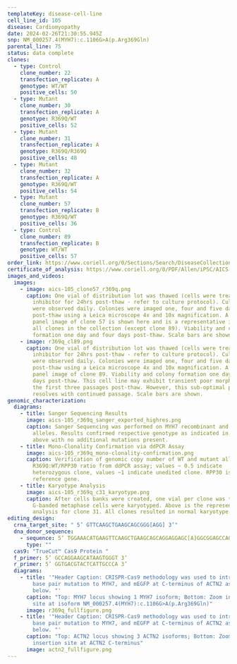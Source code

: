 ```yaml
---
templateKey: disease-cell-line
cell_line_id: 105
disease: Cardiomyopathy
date: 2024-02-26T21:30:55.945Z
snp: NM_000257.4(MYH7):c.1106G>A(p.Arg369Gln)
parental_line: 75
status: data complete
clones:
  - type: Control
    clone_number: 22
    transfection_replicate: A
    genotype: WT/WT
    positive_cells: 50
  - type: Mutant
    clone_number: 30
    transfection_replicate: A
    genotype: R369Q/WT
    positive_cells: 52
  - type: Mutant
    clone_number: 31
    transfection_replicate: A
    genotype: R369Q/R369Q
    positive_cells: 48
  - type: Mutant
    clone_number: 32
    transfection_replicate: A
    genotype: R369Q/WT
    positive_cells: 54
  - type: Mutant
    clone_number: 57
    transfection_replicate: B
    genotype: R369Q/WT
    positive_cells: 36
  - type: Control
    clone_number: 89
    transfection_replicate: B
    genotype: WT/WT
    positive_cells: 57
order_link: https://www.coriell.org/0/Sections/Search/DiseaseCollection_Detail.aspx?Ref=AICS-0105&Product=CiPSC&PgId=166
certificate_of_analysis: https://www.coriell.org/0/PDF/Allen/iPSC/AICS-0105_CofA.pdf
images_and_videos:
  images:
    - image: aics-105_clone57_r369q.png
      caption: One vial of distribution lot was thawed (cells were treated with ROCK
        inhibitor for 24hrs post-thaw - refer to culture protocol). Cultures
        were observed daily. Colonies were imaged one, four and five days
        post-thaw using a Leica microscope 4x and 10x magnification. A four
        panel image of clone 57 is shown here and is a representative image for
        all clones in the collection (except clone 89). Viability and colony
        formation one day and four days post-thaw. Scale bars are shown.
    - image: r369q_cl89.png
      caption: One vial of distribution lot was thawed (cells were treated with ROCK
        inhibitor for 24hrs post-thaw - refer to culture protocol). Cultures
        were observed daily. Colonies were imaged one, four and five days
        post-thaw using a Leica microscope 4x and 10x magnification. A four
        panel image of clone 89. Viability and colony formation one day and four
        days post-thaw. This cell line may exhibit transient poor morphology in
        the first three passages post-thaw. However, this sub-optimal phenotype
        resolves with continued passage. Scale bars are shown.
genomic_characterization:
  diagrams:
    - title: Sanger Sequencing Results
      image: aics-105_r369q_sanger_exported_highres.png
      caption: Sanger Sequencing was performed on MYH7 recombinant and wildtype
        alleles. Results confirmed respective genotype as indicated in table
        above with no additional mutations present. 
    - title: Mono-Clonality Confirmation via ddPCR Assay
      image: aics-105_r369q_mono-clonality-confirmation.png
      caption: Verification of genomic copy number of WT and mutant alleles.
        R369Q:WT/RPP30 ratio from ddPCR assay; values ~ 0.5 indicate
        heterozygous clone, values ~1 indicate unedited clone. RPP30 is known 2n
        reference gene. 
    - title: Karyotype Analysis
      image: aics-105_r369q_c31_karyotype.png
      caption: After cells banks were created, one vial per clone was thawed and 30
        G-banded metaphase cells were karyotyped. Above is the representative
        analysis for clone 31. All clones resulted in normal karyotype.
editing_design:
  crna_target_site: " 5’ GTTCAAGCTGAAGCAGCGGG[AGG] 3’"
  dna_donor_sequence:
    - sequence: 5’ TGGAAACATGAAGTTCAAGCTGAAGCAGCAGGAGGAGC[A]GGCGGAGCCAGACGGCACTG 3’
      type: ""
  cas9: "TrueCut™ Cas9 Protein "
  f_primer: 5’ GCCAGGAAGCATAAGTGGGT 3’
  r_primer: 5’ GGTGACGTACTCATTGCCCA 3’
  diagrams:
    - title: '"Header Caption: CRISPR-Cas9 methodology was used to introduce a single
        base pair mutation to MYH7, and mEGFP at C-terminus of ACTN2 as shown
        below. "'
      caption: "Top: MYH7 locus showing 1 MYH7 isoform; Bottom: Zoom in on mutation
        site at isoform NM_000257.4(MYH7):c.1106G>A(p.Arg369Gln)"
      image: r369q_fullfigure.png
    - title: '"Header Caption: CRISPR-Cas9 methodology was used to introduce a single
        base pair mutation to MYH7, and mEGFP at C-terminus of ACTN2 as shown
        below. "'
      caption: "Top: ACTN2 locus showing 3 ACTN2 isoforms; Bottom: Zoom in on mEGFP
        insertion site at ACTN2 C-terminus"
      image: actn2_fullfigure.png
---
```

